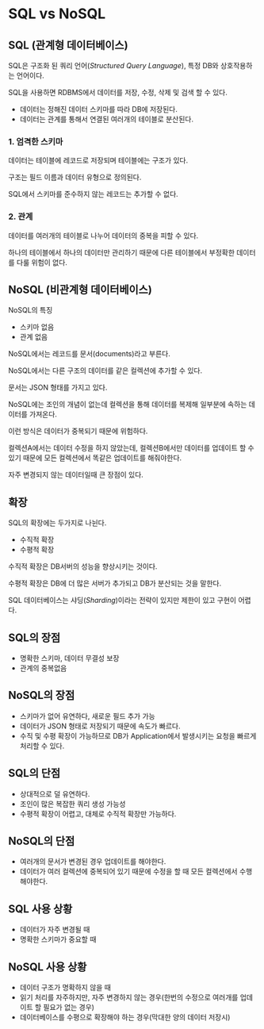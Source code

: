 # SQL vs NoSQL

## SQL (관계형 데이터베이스)

SQL은 구조화 된 쿼리 언어(<i>Structured Query Language</i>), 특정 DB와 상호작용하는 언어이다.

SQL을 사용하면 RDBMS에서 데이터를 저장, 수정, 삭제 및 검색 할 수 있다.

* 데이터는 정해진 데이터 스키마를 따라 DB에 저장된다.
* 데이터는 관계를 통해서 연결된 여러개의 테이블로 분산된다.

### 1. 엄격한 스키마

데이터는 테이블에 레코드로 저장되며 테이블에는 구조가 있다.

구조는 필드 이름과 데이터 유형으로 정의된다.

SQL에서 스키마를 준수하지 않는 레코드는 추가할 수 없다.

### 2. 관계

데이터를 여러개의 테이블로 나누어 데이터의 중복을 피할 수 있다.

하나의 테이블에서 하나의 데이터만 관리하기 때문에 다른 테이블에서 부정확한 데이터를 다룰 위험이 없다.

## NoSQL (비관계형 데이터베이스)

NoSQL의 특징

* 스키마 없음
* 관계 없음
  
NoSQL에서는 레코드를 문서(documents)라고 부른다.

NoSQL에서는 다른 구조의 데이터를 같은 컬렉션에 추가할 수 있다.

문서는 JSON 형태를 가지고 있다.

NoSQL에는 조인의 개념이 없는데 컬렉션을 통해 데이터를 복제해
일부분에 속하는 데이터를 가져온다.

이런 방식은 데이터가 중복되기 때문에 위험하다.

컬렉션A에서는 데이터 수정을 하지 않았는데,
컬렉션B에서만 데이터를 업데이트 할 수 있기 때문에 모든 컬렉션에서 똑같은 업데이트를 해줘야한다.

자주 변경되지 않는 데이터일때 큰 장점이 있다.

## 확장

SQL의 확장에는 두가지로 나뉜다.

* 수직적 확장
* 수평적 확장
  
수직적 확장은 DB서버의 성능을 향상시키는 것이다.

수평적 확장은 DB에 더 많은 서버가 추가되고 DB가 분산되는 것을 말한다.

SQL 데이터베이스는 샤딩(<i>Sharding</i>)이라는 전략이 있지만 제한이 있고 구현이 어렵다.

## SQL의 장점
* 명확한 스키마, 데이터 무결성 보장
* 관계의 중복없음
  
## NoSQL의 장점
* 스키마가 없어 유연하다, 새로운 필드 추가 가능
* 데이터가 JSON 형태로 저장되기 때문에 속도가 빠르다.
* 수직 및 수평 확장이 가능하므로 DB가 Application에서 발생시키는 요청을 빠르게 처리할 수 있다.

## SQL의 단점
* 상대적으로 덜 유연하다.
* 조인이 많은 복잡한 쿼리 생성 가능성
* 수평적 확장이 어렵고, 대체로 수직적 확장만 가능하다.


## NoSQL의 단점
* 여러개의 문서가 변경된 경우 업데이트를 해야한다.
* 데이터가 여러 컬렉션에 중복되어 있기 때문에 수정을 할 때 모든 컬렉션에서 수행해야한다.

## SQL 사용 상황
* 데이터가 자주 변경될 때
* 명확한 스키마가 중요할 때

## NoSQL 사용 상황
* 데이터 구조가 명확하지 않을 때
* 읽기 처리를 자주하지만, 자주 변경하지 않는 경우(한번의 수정으로 여러개를 업데이트 할 필요가 없는 경우)
* 데이터베이스를 수평으로 확장해야 하는 경우(막대한 양의 데이터 저장시)
